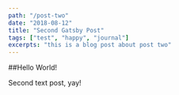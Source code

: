 ```yaml
---
path: "/post-two"
date: "2018-08-12"
title: "Second Gatsby Post"
tags: ["test", "happy", "journal"]
excerpts: "this is a blog post about post two"
---
```


##Hello World!

Second text post, yay!
